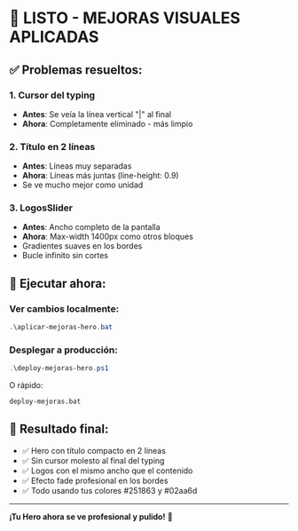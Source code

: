 # 🎯 LISTO - MEJORAS VISUALES APLICADAS

## ✅ Problemas resueltos:

### 1. **Cursor del typing** 
- **Antes**: Se veía la línea vertical "|" al final
- **Ahora**: Completamente eliminado - más limpio

### 2. **Título en 2 líneas**
- **Antes**: Líneas muy separadas
- **Ahora**: Líneas más juntas (line-height: 0.9)
- Se ve mucho mejor como unidad

### 3. **LogosSlider**
- **Antes**: Ancho completo de la pantalla
- **Ahora**: Max-width 1400px como otros bloques
- Gradientes suaves en los bordes
- Bucle infinito sin cortes

## 🚀 Ejecutar ahora:

### Ver cambios localmente:
```powershell
.\aplicar-mejoras-hero.bat
```

### Desplegar a producción:
```powershell
.\deploy-mejoras-hero.ps1
```

O rápido:
```cmd
deploy-mejoras.bat
```

## 📸 Resultado final:

- ✅ Hero con título compacto en 2 líneas
- ✅ Sin cursor molesto al final del typing
- ✅ Logos con el mismo ancho que el contenido
- ✅ Efecto fade profesional en los bordes
- ✅ Todo usando tus colores #251863 y #02aa6d

---

**¡Tu Hero ahora se ve profesional y pulido!** 🎉
